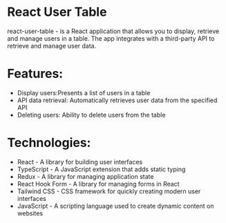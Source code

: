 <h1>React User Table</h1>
<p>react-user-table - is a React application that allows you to display, retrieve and manage users in a table. The app integrates with a third-party API to retrieve and manage user data.</p>

<h1>Features: </h1>
<ul>
  <li>Display users:Presents a list of users in a table</li>
  <li>API data retrieval: Automatically retrieves user data from the specified API</li>
  <li>Deleting users: Ability to delete users from the table</li>
</ul>


<h1>Technologies: </h1>
<ul>
  <li>React - A library for building user interfaces</li>
  <li>TypeScript - A JavaScript extension that adds static typing</li>
  <li>Redux - A library for managing application state</li>
  <li>React Hook Form - A library for managing forms in React </li>
  <li>Tailwind CSS - CSS framework for quickly creating modern user interfaces</li>
  <li>JavaScript - A scripting language used to create dynamic content on websites</li>
</ul>

